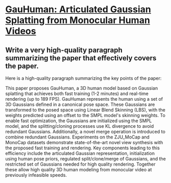 # [GauHuman: Articulated Gaussian Splatting from Monocular Human Videos](https://arxiv.org/abs/2312.02973)

## Write a very high-quality paragraph summarizing the paper that effectively covers the paper.

 Here is a high-quality paragraph summarizing the key points of the paper:

This paper proposes GauHuman, a 3D human model based on Gaussian splatting that achieves both fast training (1-2 minutes) and real-time rendering (up to 189 FPS). GauHuman represents the human using a set of 3D Gaussians defined in a canonical pose space. These Gaussians are transformed to the posed space using Linear Blend Skinning (LBS), with the weights predicted using an offset to the SMPL model's skinning weights. To enable fast optimization, the Gaussians are initialized using the SMPL model, and the splitting/cloning processes use KL divergence to avoid redundant Gaussians. Additionally, a novel merge operation is introduced to combine redundant Gaussians. Experiments on the ZJU_MoCap and MonoCap datasets demonstrate state-of-the-art novel view synthesis with the proposed fast training and rendering. Key components leading to this efficiency include the articulated Gaussian representation, initialization using human pose priors, regulated split/clone/merge of Gaussians, and the restricted set of Gaussians needed for high quality rendering. Together these allow high quality 3D human modeling from monocular video at previously infeasible speeds.
